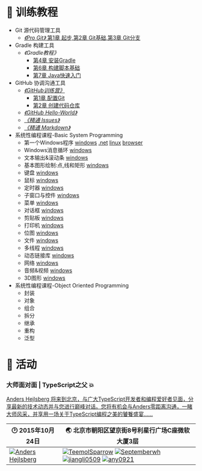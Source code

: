 # :book: 训练教程

+ Git 源代码管理工具
    + [*《Pro Git》* 第1章 起步,第2章 Git基础,第3章 Git分支](http://git-scm.com/book/zh/v2)
+ Gradle 构建工具
    + *《Gradle教程》* 
        + [第4章 安装Gradle](Gradle/第四章-Gradle安装.md)
        + [第6章 构建脚本基础](Gradle/Gradle-Chapter6.md)
        + [第7章 Java快速入门](Gradle/第七章-Java快速入门.md)
+ GitHub 协调沟通工具
    + [*《GitHub训练营》*](https://help.github.com/categories/bootcamp)
        + [第1章 配置Git](GitHub/Set%20up%20Git.md)
        + [第2章 创建代码仓库](GitHub/Creat%20a%20Repo.md)
    + [*《GitHub Hello-World》*](GitHub/GitHub-HelloWorld.md)
    + [*《精通 Issues》*](GitHub/issues.md)
    + [*《精通 Markdown》*](GitHub/精通Markdown.md)
+ 系统性编程课程-Basic System Programming
    + 第一个Windows程序 [windows](BasicSysProg/win/01HelloWindows) [.net](BasicSysProg/dotNet/01HelloDotNet) [linux](BasicSysProg/linux/01HelloWorld) [browser](../gh-pages/BasicSysProg/browser/01HelloWorld)
    + Windows消息循环 [windows](BasicSysProg/win/02MessageLoop)
    + 文本输出&滚动条 [windows](BasicSysProg/win/03TextScroll)
    + 基本图形绘制:点,线和矩形 [windows](BasicSysProg/win/04BasicDrawing)
    + 键盘 [windows](BasicSysProg/win/05Keyboard)
    + 鼠标 [windows](BasicSysProg/win/06Mouse)
    + 定时器 [windows](BasicSysProg/win/07Timer)
    + 子窗口与控件 [windows](BasicSysProg/win/08Children)
    + 菜单 [windows](BasicSysProg/win/09Menu)
    + 对话框 [windows](BasicSysProg/win/10Dialog)
    + 剪贴板 [windows](BasicSysProg/win/11ClipBoard)
    + 打印机 [windows](BasicSysProg/win/12Printer)
    + 位图 [windows](BasicSysProg/win/13Bitmap)
    + 文件 [windows](BasicSysProg/win/14File)
    + 多线程 [windows](BasicSysProg/win/15Threading)
    + 动态链接库 [windows](BasicSysProg/win/16Main)
    + 网络 [windows](BasicSysProg/win/17EncryptedChat)
    + 音频&视频 [windows](BasicSysProg/win/18AV)
    + 3D图形 [windows](BasicSysProg/win/19D3D)
+ 系统性编程课程-Object Oriented Programming
    + 封装
    + 对象
    + 组合
    + 拆分
    + 继承
    + 重构
    + 泛型

# :bell: 活动
###  大师面对面 | TypeScript之父 :boom:
[Anders Hejlsberg 将来到北京，与广大TypeScript开发者和编程爱好者见面，分享最新的技术动态并与您进行巅峰对话。您将有机会与Anders零距离沟通，一睹大师风采，并享用一场关于TypeScript编程之美的饕餮盛宴……](https://github.com/HP-Enterprise/Training/issues/11)

:clock2: 2015年10月24日 | :earth_asia: 北京市朝阳区望京街8号利星行广场C座微软大厦3层
---|---
[![Anders Hejlsberg](https://avatars2.githubusercontent.com/u/4226954?v=3&s=128)](https://github.com/ahejlsberg) | [![TeemolSparrow](https://avatars3.githubusercontent.com/u/13936823?v=3&s=80)](https://github.com/TeemolSparrow) [![Septemberwh](https://avatars1.githubusercontent.com/u/9412495?v=3&s=80)](https://github.com/Septemberwh) [![jiangli0509](https://avatars3.githubusercontent.com/u/5874912?v=3&s=80)](https://github.com/jiangli0509) [![any0921](https://avatars2.githubusercontent.com/u/14539598?v=3&s=80)](https://github.com/any0921)
